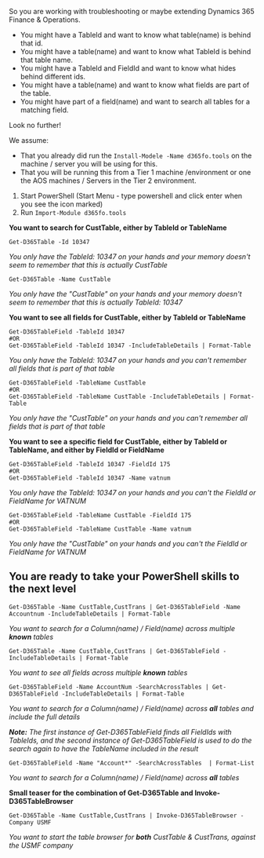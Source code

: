 So you are working with troubleshooting or maybe extending Dynamics 365 Finance & Operations.

* You might have a TableId and want to know what table(name) is behind that id.
* You might have a table(name) and want to know what TableId is behind that table name.
* You might have a TableId and FieldId and want to know what hides behind different ids.
* You might have a table(name) and want to know what fields are part of the table.
* You might have part of a field(name) and want to search all tables for a matching field.

Look no further!

We assume:
* That you already did run the `Install-Modele -Name d365fo.tools` on the machine / server you will be using for this. 
* That you will be running this from a Tier 1 machine /environment or one the AOS machines / Servers in the Tier 2 environment.

1. Start PowerShell (Start Menu - type powershell and click enter when you see the icon marked)
2. Run `Import-Module d365fo.tools`

**You want to search for CustTable, either by TableId or TableName**

```
Get-D365Table -Id 10347
```
*You only have the TableId: 10347 on your hands and your memory doesn't seem to remember that this is actually CustTable*

```
Get-D365Table -Name CustTable
```
*You only have the "CustTable" on your hands and your memory doesn't seem to remember that this is actually TableId: 10347*

**You want to see all fields for CustTable, either by TableId or TableName**
```
Get-D365TableField -TableId 10347
#OR
Get-D365TableField -TableId 10347 -IncludeTableDetails | Format-Table
```
*You only have the TableId: 10347 on your hands and you can't remember all fields that is part of that table*
```
Get-D365TableField -TableName CustTable
#OR
Get-D365TableField -TableName CustTable -IncludeTableDetails | Format-Table
```
*You only have the "CustTable" on your hands and you can't remember all fields that is part of that table*

**You want to see a specific field for CustTable, either by TableId or TableName, and either by FieldId or FieldName**
```
Get-D365TableField -TableId 10347 -FieldId 175
#OR
Get-D365TableField -TableId 10347 -Name vatnum
```
*You only have the TableId: 10347 on your hands and you can't the FieldId or FieldName for VATNUM*
```
Get-D365TableField -TableName CustTable -FieldId 175
#OR
Get-D365TableField -TableName CustTable -Name vatnum
```
*You only have the "CustTable" on your hands and you can't the FieldId or FieldName for VATNUM*

## **You are ready to take your PowerShell skills to the next level**
```
Get-D365Table -Name CustTable,CustTrans | Get-D365TableField -Name Accountnum -IncludeTableDetails | Format-Table
```
*You want to search for a Column(name) / Field(name) across multiple **known** tables*

```
Get-D365Table -Name CustTable,CustTrans | Get-D365TableField -IncludeTableDetails | Format-Table
```
*You want to see all fields across multiple **known** tables*

```
Get-D365TableField -Name AccountNum -SearchAcrossTables | Get-D365TableField -IncludeTableDetails | Format-Table
```
*You want to search for a Column(name) / Field(name) across **all** tables and include the full details*

***Note:** The first instance of Get-D365TableField finds all FieldIds with TableIds, and the second instance of Get-D365TableField is used to do the search again to have the TableName included in the result*

```
Get-D365TableField -Name "Account*" -SearchAcrossTables  | Format-List
```
*You want to search for a Column(name) / Field(name) across **all** tables*

**Small teaser for the combination of Get-D365Table and Invoke-D365TableBrowser**

```
Get-D365Table -Name CustTable,CustTrans | Invoke-D365TableBrowser -Company USMF
```
*You want to start the table browser for **both** CustTable & CustTrans, against the USMF company*